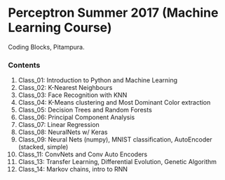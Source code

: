 # Perceptron Summer 2017 (Machine Learning Course)

Coding Blocks, Pitampura.


### Contents

1. Class_01: Introduction to Python and Machine Learning
2. Class_02: K-Nearest Neighbours
3. Class_03: Face Recognition with KNN
4. Class_04: K-Means clustering and Most Dominant Color extraction
5. Class_05: Decision Trees and Random Forests
6. Class_06: Principal Component Analysis
7. Class_07: Linear Regression
8. Class_08: NeuralNets w/ Keras
9. Class_09: Neural Nets (numpy), MNIST classification, AutoEncoder (stacked, simple)
10. Class_11: ConvNets and Conv Auto Encoders
11. Class_13: Transfer Learning, Differential Evolution, Genetic Algorithm
12. Class_14: Markov chains, intro to RNN
